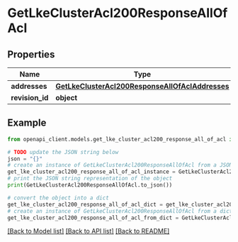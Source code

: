 # GetLkeClusterAcl200ResponseAllOfAcl


## Properties

Name | Type | Description | Notes
------------ | ------------- | ------------- | -------------
**addresses** | [**GetLkeClusterAcl200ResponseAllOfAclAddresses**](GetLkeClusterAcl200ResponseAllOfAclAddresses.md) |  | [optional] 
**revision_id** | **object** |  | [optional] 

## Example

```python
from openapi_client.models.get_lke_cluster_acl200_response_all_of_acl import GetLkeClusterAcl200ResponseAllOfAcl

# TODO update the JSON string below
json = "{}"
# create an instance of GetLkeClusterAcl200ResponseAllOfAcl from a JSON string
get_lke_cluster_acl200_response_all_of_acl_instance = GetLkeClusterAcl200ResponseAllOfAcl.from_json(json)
# print the JSON string representation of the object
print(GetLkeClusterAcl200ResponseAllOfAcl.to_json())

# convert the object into a dict
get_lke_cluster_acl200_response_all_of_acl_dict = get_lke_cluster_acl200_response_all_of_acl_instance.to_dict()
# create an instance of GetLkeClusterAcl200ResponseAllOfAcl from a dict
get_lke_cluster_acl200_response_all_of_acl_from_dict = GetLkeClusterAcl200ResponseAllOfAcl.from_dict(get_lke_cluster_acl200_response_all_of_acl_dict)
```
[[Back to Model list]](../README.md#documentation-for-models) [[Back to API list]](../README.md#documentation-for-api-endpoints) [[Back to README]](../README.md)


